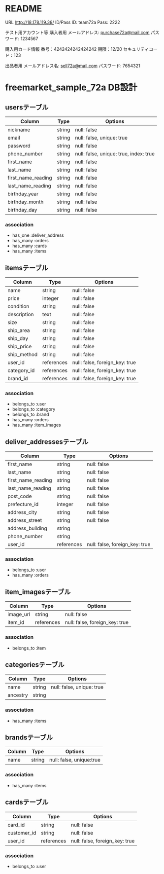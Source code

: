 # README

URL http://18.178.119.38/
ID/Pass
ID: team72a
Pass: 2222


テスト用アカウント等
購入者用
メールアドレス: purchase72a@mail.com
パスワード: 1234567


購入用カード情報
番号：4242424242424242
期限：12/20
セキュリティコード：123


出品者用
メールアドレス名:  sell72a@mail.com
パスワード: 7654321


# freemarket_sample_72a DB設計

## usersテーブル
|Column|Type|Options|
|------|----|-------|
|nickname|string|null: false|
|email|string|null: false, unique: true|
|password|string|null: false|
|phone_number|string|null: false, unique: true, index: true|
|first_name|string|null: false|
|last_name|string|null: false|
|first_name_reading|string|null: false|
|last_name_reading|string|null: false|
|birthday_year|string|null: false|
|birthday_month|string|null: false|
|birthday_day|string|null: false|
### association
- has_one :deliver_address
- has_many :orders
- has_many :cards
- has_many :items

## itemsテーブル
|Column|Type|Options|
|------|----|-------|
|name|string|null: false|
|price|integer|null: false|
|condition|string|null: false|
|description|text|null: false|
|size|string|null: false|
|ship_area|string|null: false|
|ship_day|string|null: false|
|ship_price|string|null: false|
|ship_method|string|null: false|
|user_id|references|null: false, foreign_key: true|
|category_id|references|null: false, foreign_key: true|
|brand_id|references|null: false, foreign_key: true|
### association
- belongs_to :user
- belongs_to :category
- belongs_to :brand
- has_many :orders
- has_many :item_images

## deliver_addressesテーブル
|Column|Type|Options|
|------|----|-------|
|first_name|string|null: false|
|last_name|string|null: false|
|first_name_reading|string|null: false|
|last_name_reading|string|null: false|
|post_code|string|null: false|
|prefecture_id|integer|null: false|
|address_city|string|null: false|
|address_street|string|null: false|
|address_building|string||
|phone_number|string||
|user_id|references|null: false, foreign_key: true|
### association
- belongs_to :user
- has_many :orders

## item_imagesテーブル
|Column|Type|Options|
|------|----|-------|
|image_url|string|null: false|
|item_id|references|null: false, foreign_key: true|
### association
- belongs_to :item

## categoriesテーブル
|Column|Type|Options|
|------|----|-------|
|name|string|null: false, unique: true|
|ancestry|string||
### association
- has_many :items

## brandsテーブル
|Column|Type|Options|
|------|----|-------|
|name|string|null: false, unique:true|
### association
- has_many :items

## cardsテーブル
|Column|Type|Options|
|------|----|-------|
|card_id|string|null: false|
|customer_id|string|null: false|
|user_id|references|null: false, foreign_key: true|
### association
- belongs_to :user
